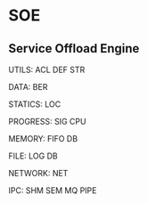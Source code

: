 # SOE
## Service Offload Engine

UTILS: ACL DEF STR

DATA: BER

STATICS: LOC

PROGRESS: SIG CPU

MEMORY: FIFO DB

FILE: LOG DB

NETWORK: NET

IPC: SHM SEM MQ PIPE
